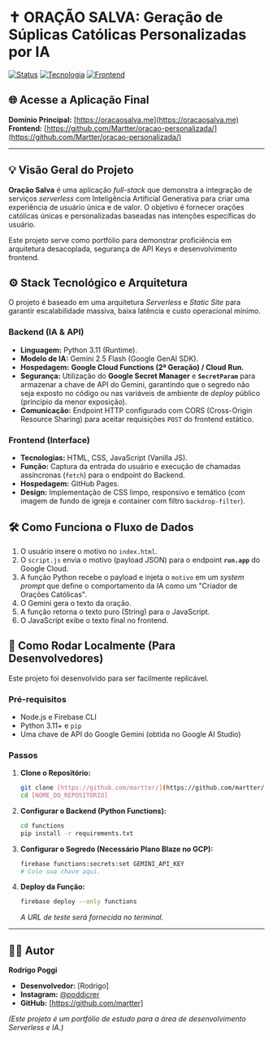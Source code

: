 # ✝️ ORAÇÃO SALVA: Geração de Súplicas Católicas Personalizadas por IA

[![Status](https://img.shields.io/badge/Status-Online%20%7C%20Serverless-28A745)](https://oracaosalva.me)
[![Tecnologia](https://img.shields.io/badge/Tecnologia-Python%20%7C%20Gemini%20API-38761D)]()
[![Frontend](https://img.shields.io/badge/Frontend-GitHub%20Pages-1E90FF)]()

## 🌐 Acesse a Aplicação Final
**Domínio Principal:** [https://oracaosalva.me](https://oracaosalva.me)
**Frontend:** [https://github.com/Martter/oracao-personalizada/](https://github.com/Martter/oracao-personalizada/)

---

## 💡 Visão Geral do Projeto

**Oração Salva** é uma aplicação *full-stack* que demonstra a integração de serviços *serverless* com Inteligência Artificial Generativa para criar uma experiência de usuário única e de valor. O objetivo é fornecer orações católicas únicas e personalizadas baseadas nas intenções específicas do usuário.

Este projeto serve como portfólio para demonstrar proficiência em arquitetura desacoplada, segurança de API Keys e desenvolvimento frontend.

## ⚙️ Stack Tecnológico e Arquitetura

O projeto é baseado em uma arquitetura *Serverless* e *Static Site* para garantir escalabilidade massiva, baixa latência e custo operacional mínimo.

### Backend (IA & API)

* **Linguagem:** Python 3.11 (Runtime).
* **Modelo de IA:** Gemini 2.5 Flash (Google GenAI SDK).
* **Hospedagem:** **Google Cloud Functions (2ª Geração) / Cloud Run.**
* **Segurança:** Utilização do **Google Secret Manager** e **`SecretParam`** para armazenar a chave de API do Gemini, garantindo que o segredo não seja exposto no código ou nas variáveis de ambiente de *deploy* público (princípio da menor exposição).
* **Comunicação:** Endpoint HTTP configurado com CORS (Cross-Origin Resource Sharing) para aceitar requisições `POST` do frontend estático.

### Frontend (Interface)

* **Tecnologias:** HTML, CSS, JavaScript (Vanilla JS).
* **Função:** Captura da entrada do usuário e execução de chamadas assíncronas (`fetch`) para o endpoint do Backend.
* **Hospedagem:** GitHub Pages.
* **Design:** Implementação de CSS limpo, responsivo e temático (com imagem de fundo de igreja e container com filtro `backdrop-filter`).

## 🛠️ Como Funciona o Fluxo de Dados

1.  O usuário insere o motivo no `index.html`.
2.  O `script.js` envia o motivo (payload JSON) para o endpoint **`run.app`** do Google Cloud.
3.  A função Python recebe o payload e injeta o `motivo` em um *system prompt* que define o comportamento da IA como um "Criador de Orações Católicas".
4.  O Gemini gera o texto da oração.
5.  A função retorna o texto puro (String) para o JavaScript.
6.  O JavaScript exibe o texto final no frontend.

## 🚀 Como Rodar Localmente (Para Desenvolvedores)

Este projeto foi desenvolvido para ser facilmente replicável.

### Pré-requisitos

* Node.js e Firebase CLI
* Python 3.11+ e `pip`
* Uma chave de API do Google Gemini (obtida no Google AI Studio)

### Passos

1.  **Clone o Repositório:**
    ```bash
    git clone [https://github.com/martter/](https://github.com/martter/)[NOME_DO_REPOSITORIO]
    cd [NOME_DO_REPOSITORIO]
    ```
2.  **Configurar o Backend (Python Functions):**
    ```bash
    cd functions
    pip install -r requirements.txt
    ```
3.  **Configurar o Segredo (Necessário Plano Blaze no GCP):**
    ```bash
    firebase functions:secrets:set GEMINI_API_KEY
    # Cole sua chave aqui.
    ```
4.  **Deploy da Função:**
    ```bash
    firebase deploy --only functions
    ```
    *A URL de teste será fornecida no terminal.*

---

## 👨‍💻 Autor

**Rodrigo Poggi**

* **Desenvolvedor:** [Rodrigo]
* **Instagram:** [@poddicrer](https://www.instagram.com/poddicrer)
* **GitHub:** [https://github.com/martter]

*(Este projeto é um portfólio de estudo para a área de desenvolvimento Serverless e IA.)*
